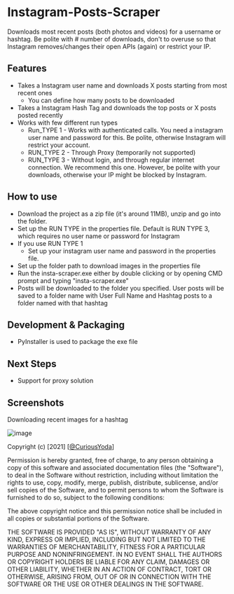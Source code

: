 # Instagram-Posts-Scraper

Downloads most recent posts (both photos and videos) for a username or hashtag. Be polite with # number of downloads, don't to overuse so that Instagram removes/changes their open APIs (again) or restrict your IP. 

## Features
- Takes a Instagram user name and downloads X posts starting from most recent ones
  - You can define how many posts to be downloaded
- Takes a Instagram Hash Tag and downloads the top posts or X posts posted recently
- Works with few different run types
  - Run_TYPE 1 - Works with authenticated calls. You need a instagram user name and password for this. Be polite, otherwise Instagram will restrict your account. 
  - RUN_TYPE 2 - Through Proxy (temporarily not supported)
  - RUN_TYPE 3 - Without login, and through regular internet connection. We recommend this one. However, be polite with your downloads, otherwise your IP might be blocked by Instagram.

## How to use
- Download the project as a zip file (it's around 11MB), unzip and go into the folder.
- Set up the RUN TYPE in the properties file. Default is RUN TYPE 3, which requires no user name or password for Instagram
- If you use RUN TYPE 1
  - Set up your instagram user name and password in the properties file.
- Set up the folder path to download images in the properties file
- Run the insta-scraper.exe either by double clicking or by opening CMD prompt and typing "insta-scraper.exe"
- Posts will be downloaded to the folder you specified. User posts will be saved to a folder name with User Full Name and Hashtag posts to a folder named with that hashtag

## Development & Packaging
- PyInstaller is used to package the exe file

## Next Steps
- Support for proxy solution

## Screenshots
Downloading recent images for a hashtag

![image](https://user-images.githubusercontent.com/86459866/124739618-a9ce5880-df37-11eb-96ce-8fb8c9420067.png)




Copyright (c) [2021] [[@CuriousYoda](https://twitter.com/CuriousYoda)]

Permission is hereby granted, free of charge, to any person obtaining a copy
of this software and associated documentation files (the "Software"), to deal
in the Software without restriction, including without limitation the rights
to use, copy, modify, merge, publish, distribute, sublicense, and/or sell
copies of the Software, and to permit persons to whom the Software is
furnished to do so, subject to the following conditions:

The above copyright notice and this permission notice shall be included in all
copies or substantial portions of the Software.

THE SOFTWARE IS PROVIDED "AS IS", WITHOUT WARRANTY OF ANY KIND, EXPRESS OR
IMPLIED, INCLUDING BUT NOT LIMITED TO THE WARRANTIES OF MERCHANTABILITY,
FITNESS FOR A PARTICULAR PURPOSE AND NONINFRINGEMENT. IN NO EVENT SHALL THE
AUTHORS OR COPYRIGHT HOLDERS BE LIABLE FOR ANY CLAIM, DAMAGES OR OTHER
LIABILITY, WHETHER IN AN ACTION OF CONTRACT, TORT OR OTHERWISE, ARISING FROM,
OUT OF OR IN CONNECTION WITH THE SOFTWARE OR THE USE OR OTHER DEALINGS IN THE
SOFTWARE.
